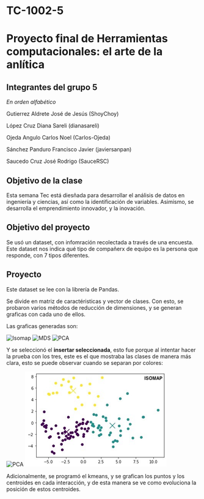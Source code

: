 # TC-1002-5

# Proyecto final de Herramientas computacionales: el arte de la anlítica

## Integrantes del grupo 5
*En orden alfabético*

Gutierrez Aldrete José de Jesús (ShoyChoy)

López Cruz Diana Sareli (dianasareli)

Ojeda Angulo Carlos Noel (Carlos-Ojeda)

Sánchez Panduro Francisco Javier (javiersanpan)

Saucedo Cruz José Rodrigo (SauceRSC)

## Objetivo de la clase

Esta semana Tec está diesñada para desarrollar el análisis de datos en ingeniería y ciencias, así como la identificación de variables. 
Asimismo, se desarrolla el emprendimiento innovador, y la inovación. 

## Objetivo del proyecto

Se usó un dataset, con infomración recolectada a través de una encuesta. Este dataset nos indica qué tipo de compañerx de equipo es la persona que responde, con 7 tipos diferentes. 

## Proyecto

Este dataset se lee con la librería de Pandas. 

Se divide en matriz de caractéristicas y vector de clases. Con esto, se probaron varios métodos de reducción de dimensiones, y se generan graficas con cada uno de ellos. 

Las graficas generadas son: 


![Isomap](https://github.com/javiersanpan/TC-1002-5/blob/master/Imagenes/Isomap.jpeg)
![MDS](https://github.com/javiersanpan/TC-1002-5/blob/master/Imagenes/MDS.jpeg)
![PCA](https://github.com/javiersanpan/TC-1002-5/blob/master/Imagenes/PCA.jpeg)

Y se seleccionó el **insertar seleccionada**, esto fue porque al intentar hacer la prueba con los tres, este es el que mostraba las clases de manera más clara, esto se puede observar cuando se separan por colores:


![PCA](https://github.com/javiersanpan/TC-1002-5/blob/master/Imagenes/PCA-C.jpeg)
![ISOMAP](https://github.com/javiersanpan/TC-1002-5/blob/master/Imagenes/ISOMAP-C.jpeg)

Adicionalmente, se programó el kmeans, y se grafican los puntos y los centroides en cada interacción, y de esta manera se ve como evoluciona la posición de estos centroides. 


